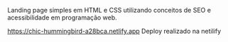Landing page simples em HTML e CSS utilizando conceitos de SEO e acessibilidade em programação web.

https://chic-hummingbird-a28bca.netlify.app
Deploy realizado na netilify
